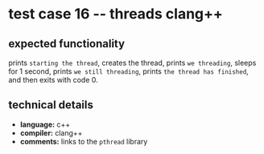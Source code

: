 # test case 16 -- threads clang++

## expected functionality
prints `starting the thread`, creates the thread, prints `we threading`, sleeps for 1 second, prints `we still threading`, prints `the thread has finished`, and then exits with code 0.

## technical details
- **language:** c++
- **compiler:** clang++
- **comments:** links to the `pthread` library
